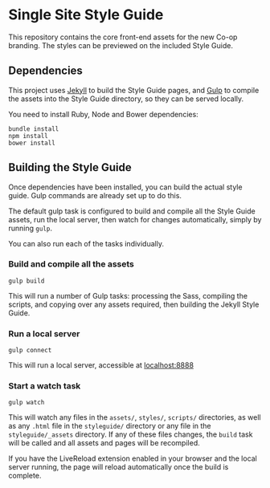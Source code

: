 # Single Site Style Guide

This repository contains the core front-end assets for the new Co-op branding. The styles can be previewed on the included Style Guide.

## Dependencies

This project uses [Jekyll](http://jekyllrb.com/) to build the Style Guide pages, and [Gulp](http://gulpjs.com/) to compile the assets into the Style Guide directory, so they can be served locally.

You need to install Ruby, Node and Bower dependencies:

```
bundle install
npm install
bower install
```

## Building the Style Guide

Once dependencies have been installed, you can build the actual style guide. Gulp commands are already set up to do this.

The default gulp task is configured to build and compile all the Style Guide assets, run the local server, then watch for changes automatically, simply by running `gulp`.

You can also run each of the tasks individually.

### Build and compile all the assets
```
gulp build
```
This will run a number of Gulp tasks: processing the Sass, compiling the scripts, and copying over any assets required, then building the Jekyll Style Guide.


### Run a local server
```
gulp connect
```

This will run a local server, accessible at [localhost:8888](http://localhost:8888)

### Start a watch task
```
gulp watch
```

This will watch any files in the `assets/`, `styles/`, `scripts/` directories, as well as any `.html` file in the `styleguide/` directory or any file in the `styleguide/_assets` directory. If any of these files changes, the `build` task will be called and all assets and pages will be recompiled.

If you have the LiveReload extension enabled in your browser and the local server running, the page will reload automatically once the build is complete.
